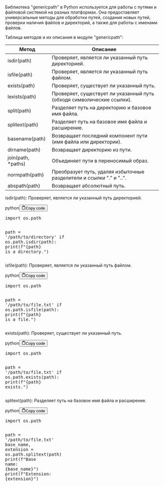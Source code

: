 <p>Библиотека "genericpath" в Python используется для работы с путями и файловой системой на разных платформах.
Она предоставляет универсальные методы для обработки путей, создания новых путей, проверки наличия файлов и директорий,
а также для работы с именами файлов.</p>
<p>Таблица методов и их описания в модуле "genericpath":</p>
<table>
<thead>
<tr>
<th>Метод</th>
<th>Описание</th>
</tr>
</thead>
<tbody>
<tr>
<td>isdir(path)</td>
<td>Проверяет, является ли указанный путь директорией.</td>
</tr>
<tr>
<td>isfile(path)</td>
<td>Проверяет, является ли указанный путь файлом.</td>
</tr>
<tr>
<td>exists(path)</td>
<td>Проверяет, существует ли указанный путь.</td>
</tr>
<tr>
<td>lexists(path)</td>
<td>Проверяет, существует ли указанный путь (обходя символические ссылки).</td>
</tr>
<tr>
<td>split(path)</td>
<td>Разделяет путь на директорию и базовое имя файла.</td>
</tr>
<tr>
<td>splitext(path)</td>
<td>Разделяет путь на базовое имя файла и расширение.</td>
</tr>
<tr>
<td>basename(path)</td>
<td>Возвращает последний компонент пути (имя файла или директории).</td>
</tr>
<tr>
<td>dirname(path)</td>
<td>Возвращает директорию из пути.</td>
</tr>
<tr>
<td>join(path, *paths)</td>
<td>Объединяет пути в переносимый образ.</td>
</tr>
<tr>
<td>normpath(path)</td>
<td>Преобразует путь, удаляя избыточные разделители и ссылки "." и "..".</td>
</tr>
<tr>
<td>abspath(path)</td>
<td>Возвращает абсолютный путь.</td>
</tr>
</tbody>
</table>
<p>isdir(path): Проверяет, является ли указанный путь директорией.</p>
<div class="code-element"><div class="lang-line"><text>python</text><button class="copy-button" id="code6ff60d93a475490194e6f982381d50a3b" onclick="copyCode(code6ff60d93a475490194e6f982381d50a3, code6ff60d93a475490194e6f982381d50a3b)"><svg stroke="currentColor" fill="none" stroke-width="2" viewBox="0 0 24 24" stroke-linecap="round" stroke-linejoin="round" class="h-4 w-4" height="1em" width="1em" xmlns="http://www.w3.org/2000/svg"><path d="M16 4h2a2 2 0 0 1 2 2v14a2 2 0 0 1-2 2H6a2 2 0 0 1-2-2V6a2 2 0 0 1 2-2h2"></path><rect x="8" y="2" width="8" height="4" rx="1" ry="1"></rect></svg><text>Copy code</text></button></div><div class="code" id="code6ff60d93a475490194e6f982381d50a3"><div class="highlight"><pre><span></span><span class="kn">import</span> <span class="nn">os.path</span>

<span class="n">path</span> <span class="o">=</span> <span class="s1">&#39;/path/to/directory&#39;</span>
<span class="k">if</span> <span class="n">os</span><span class="o">.</span><span class="n">path</span><span class="o">.</span><span class="n">isdir</span><span class="p">(</span><span class="n">path</span><span class="p">):</span>
    <span class="nb">print</span><span class="p">(</span><span class="sa">f</span><span class="s2">&quot;</span><span class="si">{</span><span class="n">path</span><span class="si">}</span><span class="s2"> is a directory.&quot;</span><span class="p">)</span>
</pre></div></div></div>

<p>isfile(path): Проверяет, является ли указанный путь файлом.</p>
<div class="code-element"><div class="lang-line"><text>python</text><button class="copy-button" id="codebac59ee831ebf862c93bcb920b4620a4b" onclick="copyCode(codebac59ee831ebf862c93bcb920b4620a4, codebac59ee831ebf862c93bcb920b4620a4b)"><svg stroke="currentColor" fill="none" stroke-width="2" viewBox="0 0 24 24" stroke-linecap="round" stroke-linejoin="round" class="h-4 w-4" height="1em" width="1em" xmlns="http://www.w3.org/2000/svg"><path d="M16 4h2a2 2 0 0 1 2 2v14a2 2 0 0 1-2 2H6a2 2 0 0 1-2-2V6a2 2 0 0 1 2-2h2"></path><rect x="8" y="2" width="8" height="4" rx="1" ry="1"></rect></svg><text>Copy code</text></button></div><div class="code" id="codebac59ee831ebf862c93bcb920b4620a4"><div class="highlight"><pre><span></span><span class="kn">import</span> <span class="nn">os.path</span>

<span class="n">path</span> <span class="o">=</span> <span class="s1">&#39;/path/to/file.txt&#39;</span>
<span class="k">if</span> <span class="n">os</span><span class="o">.</span><span class="n">path</span><span class="o">.</span><span class="n">isfile</span><span class="p">(</span><span class="n">path</span><span class="p">):</span>
    <span class="nb">print</span><span class="p">(</span><span class="sa">f</span><span class="s2">&quot;</span><span class="si">{</span><span class="n">path</span><span class="si">}</span><span class="s2"> is a file.&quot;</span><span class="p">)</span>
</pre></div></div></div>

<p>exists(path): Проверяет, существует ли указанный путь.</p>
<div class="code-element"><div class="lang-line"><text>python</text><button class="copy-button" id="coded4ab9f66e4f35aad548ef0f9528822f0b" onclick="copyCode(coded4ab9f66e4f35aad548ef0f9528822f0, coded4ab9f66e4f35aad548ef0f9528822f0b)"><svg stroke="currentColor" fill="none" stroke-width="2" viewBox="0 0 24 24" stroke-linecap="round" stroke-linejoin="round" class="h-4 w-4" height="1em" width="1em" xmlns="http://www.w3.org/2000/svg"><path d="M16 4h2a2 2 0 0 1 2 2v14a2 2 0 0 1-2 2H6a2 2 0 0 1-2-2V6a2 2 0 0 1 2-2h2"></path><rect x="8" y="2" width="8" height="4" rx="1" ry="1"></rect></svg><text>Copy code</text></button></div><div class="code" id="coded4ab9f66e4f35aad548ef0f9528822f0"><div class="highlight"><pre><span></span><span class="kn">import</span> <span class="nn">os.path</span>

<span class="n">path</span> <span class="o">=</span> <span class="s1">&#39;/path/to/file.txt&#39;</span>
<span class="k">if</span> <span class="n">os</span><span class="o">.</span><span class="n">path</span><span class="o">.</span><span class="n">exists</span><span class="p">(</span><span class="n">path</span><span class="p">):</span>
    <span class="nb">print</span><span class="p">(</span><span class="sa">f</span><span class="s2">&quot;</span><span class="si">{</span><span class="n">path</span><span class="si">}</span><span class="s2"> exists.&quot;</span><span class="p">)</span>
</pre></div></div></div>

<p>splitext(path): Разделяет путь на базовое имя файла и расширение.</p>
<div class="code-element"><div class="lang-line"><text>python</text><button class="copy-button" id="code5153abeef5b9f8e110dbd800b4100df2b" onclick="copyCode(code5153abeef5b9f8e110dbd800b4100df2, code5153abeef5b9f8e110dbd800b4100df2b)"><svg stroke="currentColor" fill="none" stroke-width="2" viewBox="0 0 24 24" stroke-linecap="round" stroke-linejoin="round" class="h-4 w-4" height="1em" width="1em" xmlns="http://www.w3.org/2000/svg"><path d="M16 4h2a2 2 0 0 1 2 2v14a2 2 0 0 1-2 2H6a2 2 0 0 1-2-2V6a2 2 0 0 1 2-2h2"></path><rect x="8" y="2" width="8" height="4" rx="1" ry="1"></rect></svg><text>Copy code</text></button></div><div class="code" id="code5153abeef5b9f8e110dbd800b4100df2"><div class="highlight"><pre><span></span><span class="kn">import</span> <span class="nn">os.path</span>

<span class="n">path</span> <span class="o">=</span> <span class="s1">&#39;/path/to/file.txt&#39;</span>
<span class="n">base_name</span><span class="p">,</span> <span class="n">extension</span> <span class="o">=</span> <span class="n">os</span><span class="o">.</span><span class="n">path</span><span class="o">.</span><span class="n">splitext</span><span class="p">(</span><span class="n">path</span><span class="p">)</span>
<span class="nb">print</span><span class="p">(</span><span class="sa">f</span><span class="s2">&quot;Base name: </span><span class="si">{</span><span class="n">base_name</span><span class="si">}</span><span class="s2">&quot;</span><span class="p">)</span>
<span class="nb">print</span><span class="p">(</span><span class="sa">f</span><span class="s2">&quot;Extension: </span><span class="si">{</span><span class="n">extension</span><span class="si">}</span><span class="s2">&quot;</span><span class="p">)</span>
</pre></div></div></div>